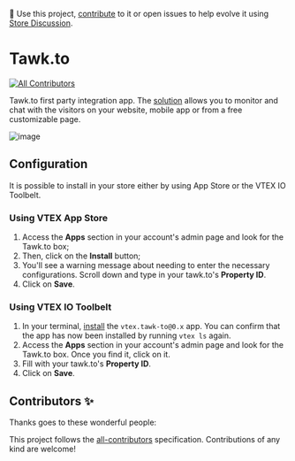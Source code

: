 📢 Use this project, [contribute](https://github.com/vtex-apps/tawk-to) to it or open issues to help evolve it using [Store Discussion](https://github.com/vtex-apps/store-discussion).

# Tawk.to

<!-- Testing 4 -->
<!-- DOCS-IGNORE:start -->
<!-- ALL-CONTRIBUTORS-BADGE:START - Do not remove or modify this section -->
[![All Contributors](https://img.shields.io/badge/all_contributors-0-orange.svg?style=flat-square)](#contributors-)
<!-- ALL-CONTRIBUTORS-BADGE:END -->
<!-- DOCS-IGNORE:end -->

Tawk.to first party integration app. The [solution](https://www.tawk.to/) allows you to monitor and chat with the visitors on your website, mobile app or from a free customizable page.

![image](https://user-images.githubusercontent.com/284515/86490223-043d4380-bd3d-11ea-98a5-80e6d84b44e8.png)

## Configuration

It is possible to install in your store either by using App Store or the VTEX IO Toolbelt.

### Using VTEX App Store

1. Access the **Apps** section in your account's admin page and look for the Tawk.to box;
2. Then, click on the **Install** button;
3. You'll see a warning message about needing to enter the necessary configurations. Scroll down and type in your tawk.to's **Property ID**.
4. Click on **Save**.

### Using VTEX IO Toolbelt

1. In your terminal, [install](https://vtex.io/docs/recipes/development/installing-an-app/) the `vtex.tawk-to@0.x` app. You can confirm that the app has now been installed by running `vtex ls` again.
2. Access the **Apps** section in your account's admin page and look for the Tawk.to box. Once you find it, click on it.
3. Fill with your tawk.to's **Property ID**.
4. Click on **Save**.

<!-- DOCS-IGNORE:start -->
## Contributors ✨

Thanks goes to these wonderful people:

<!-- ALL-CONTRIBUTORS-LIST:START - Do not remove or modify this section -->
<!-- prettier-ignore-start -->
<!-- markdownlint-disable -->
<!-- markdownlint-enable -->
<!-- prettier-ignore-end -->
<!-- ALL-CONTRIBUTORS-LIST:END -->

This project follows the [all-contributors](https://github.com/all-contributors/all-contributors) specification. Contributions of any kind are welcome!
<!-- DOCS-IGNORE:end -->
